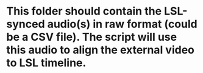 # This folder should contain the LSL-synced audio(s) in raw format (could be a CSV file). The script will use this audio to align the external video to LSL timeline.